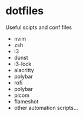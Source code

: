 # dotfiles
Useful scipts and conf files
- nvim
- zsh
- i3
- dunst
- i3-lock
- alacritty
- polybar
- rofi
- polybar
- picom
- flameshot 
- other automation scripts...
